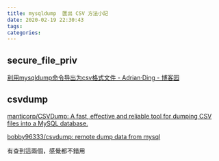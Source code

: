 ```yaml
---
title: mysqldump  匯出 CSV 方法小記
date: 2020-02-19 22:30:43
tags:
categories:
---
```


<!--more-->

## secure_file_priv

[利用mysqldump命令导出为csv格式文件 - Adrian·Ding - 博客园](https://www.cnblogs.com/ding2016/p/9548528.html)


## csvdump

[manticorp/CSVDump: A fast, effective and reliable tool for dumping CSV files into a MySQL database.](https://github.com/manticorp/CSVDump)

[bobby96333/csvdump: remote dump data from mysql](https://github.com/bobby96333/csvdump)

有查到這兩個，感覺都不錯用